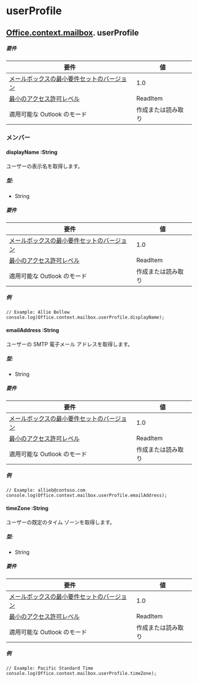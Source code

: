 

# userProfile

## [Office](Office.md)[.context](Office.context.md)[.mailbox](Office.context.mailbox.md). userProfile

##### 要件

|要件| 値|
|---|---|
|[メールボックスの最小要件セットのバージョン](./tutorial-api-requirement-sets.md)| 1.0|
|[最小のアクセス許可レベル](../../docs/outlook/understanding-outlook-add-in-permissions.md)| ReadItem|
|適用可能な Outlook のモード| 作成または読み取り|

### メンバー

####  displayName :String

ユーザーの表示名を取得します。

##### 型:

*   String

##### 要件

|要件| 値|
|---|---|
|[メールボックスの最小要件セットのバージョン](./tutorial-api-requirement-sets.md)| 1.0|
|[最小のアクセス許可レベル](../../docs/outlook/understanding-outlook-add-in-permissions.md)| ReadItem|
|適用可能な Outlook のモード| 作成または読み取り|

##### 例

```
// Example: Allie Bellew
console.log(Office.context.mailbox.userProfile.displayName);
```

####  emailAddress :String

ユーザーの SMTP 電子メール アドレスを取得します。

##### 型:

*   String

##### 要件

|要件| 値|
|---|---|
|[メールボックスの最小要件セットのバージョン](./tutorial-api-requirement-sets.md)| 1.0|
|[最小のアクセス許可レベル](../../docs/outlook/understanding-outlook-add-in-permissions.md)| ReadItem|
|適用可能な Outlook のモード| 作成または読み取り|

##### 例

```
// Example: allieb@contoso.com
console.log(Office.context.mailbox.userProfile.emailAddress);
```

####  timeZone :String

ユーザーの既定のタイム ゾーンを取得します。

##### 型:

*   String

##### 要件

|要件| 値|
|---|---|
|[メールボックスの最小要件セットのバージョン](./tutorial-api-requirement-sets.md)| 1.0|
|[最小のアクセス許可レベル](../../docs/outlook/understanding-outlook-add-in-permissions.md)| ReadItem|
|適用可能な Outlook のモード| 作成または読み取り|

##### 例

```
// Example: Pacific Standard Time
console.log(Office.context.mailbox.userProfile.timeZone);
```